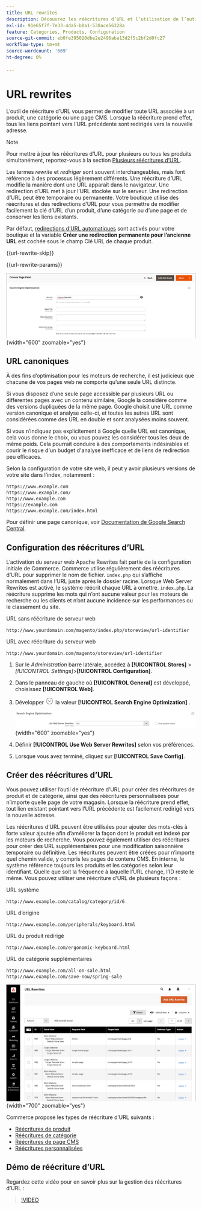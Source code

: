 ```yaml
---
title: URL rewrites
description: Découvrez les réécritures d’URL et l’utilisation de l’outil de réécriture d’URL de Commerce pour modifier les URL associées à un produit, à une catégorie ou à une page CMS.
exl-id: 91e65f7f-7e33-4da5-b0a1-538ace56328a
feature: Categories, Products, Configuration
source-git-commit: eb0fe395020dbe2e2496aba13d2f5c2bf2d0fc27
workflow-type: tm+mt
source-wordcount: '669'
ht-degree: 0%

---
```


# URL rewrites

L’outil de réécriture d’URL vous permet de modifier toute URL associée à un produit, une catégorie ou une page CMS. Lorsque la réécriture prend effet, tous les liens pointant vers l’URL précédente sont redirigés vers la nouvelle adresse.

>[!NOTE]
>
>Pour mettre à jour les réécritures d’URL pour plusieurs ou tous les produits simultanément, reportez-vous à la section [Plusieurs réécritures d’URL](url-rewrite-product.md#multiple-url-rewrites).

Les termes _rewrite_ et _rediriger_ sont souvent interchangeables, mais font référence à des processus légèrement différents. Une réécriture d’URL modifie la manière dont une URL apparaît dans le navigateur. Une redirection d’URL met à jour l’URL stockée sur le serveur. Une redirection d’URL peut être temporaire ou permanente. Votre boutique utilise des réécritures et des redirections d’URL pour vous permettre de modifier facilement la clé d’URL d’un produit, d’une catégorie ou d’une page et de conserver les liens existants.

Par défaut, [redirections d’URL automatiques](url-redirect-product-automatic.md) sont activés pour votre boutique et la variable **Créer une redirection permanente pour l’ancienne URL** est cochée sous le champ Clé URL de chaque produit.

{{url-rewrite-skip}}

{{url-rewrite-params}}

![Optimisation du moteur de recherche - Création d’une redirection d’URL permanente](./assets/product-search-engine-optimization-create-permanent-redirect.png){width="600" zoomable="yes"}

## URL canoniques

À des fins d’optimisation pour les moteurs de recherche, il est judicieux que chacune de vos pages web ne comporte qu’une seule URL distincte.

Si vous disposez d’une seule page accessible par plusieurs URL ou différentes pages avec un contenu similaire, Google la considère comme des versions dupliquées de la même page. Google choisit une URL comme version canonique et analyse celle-ci, et toutes les autres URL sont considérées comme des URL en double et sont analysées moins souvent.

Si vous n’indiquez pas explicitement à Google quelle URL est canonique, cela vous donne le choix, ou vous pouvez les considérer tous les deux de même poids. Cela pourrait conduire à des comportements indésirables et courir le risque d&#39;un budget d&#39;analyse inefficace et de liens de redirection peu efficaces.

Selon la configuration de votre site web, il peut y avoir plusieurs versions de votre site dans l’index, notamment :

    https://www.example.com
    https://www.example.com/
    http://www.example.com
    https://example.com
    https://www.example.com/index.html

Pour définir une page canonique, voir [Documentation de Google Search Central](https://developers.google.com/search/docs/crawling-indexing/consolidate-duplicate-urls).

## Configuration des réécritures d’URL

L’activation du serveur web Apache Rewrites fait partie de la configuration initiale de Commerce. Commerce utilise régulièrement des réécritures d’URL pour supprimer le nom de fichier. `index.php` qui s’affiche normalement dans l’URL juste après le dossier racine. Lorsque Web Server Rewrites est activé, le système réécrit chaque URL à omettre. `index.php`. La réécriture supprime les mots qui n’ont aucune valeur pour les moteurs de recherche ou les clients et n’ont aucune incidence sur les performances ou le classement du site.

URL sans réécriture de serveur web

    http://www.yourdomain.com/magento/index.php/storeview/url-identifier

URL avec réécriture du serveur web

    http://www.yourdomain.com/magento/storeview/url-identifier

1. Sur le _Administration_ barre latérale, accédez à **[!UICONTROL Stores]** > _[!UICONTROL Settings]_>**[!UICONTROL Configuration]**.

1. Dans le panneau de gauche où **[!UICONTROL General]** est développé, choisissez **[!UICONTROL Web]**.

1. Développer ![Sélecteur d’extension](../assets/icon-display-expand.png) la valeur **[!UICONTROL Search Engine Optimization]** .

   ![Configuration générale - optimisation du moteur de recherche web](../configuration-reference/general/assets/web-search-engine-optimization.png){width="600" zoomable="yes"}

1. Définir **[!UICONTROL Use Web Server Rewrites]** selon vos préférences.

1. Lorsque vous avez terminé, cliquez sur **[!UICONTROL Save Config]**.

## Créer des réécritures d’URL

Vous pouvez utiliser l’outil de réécriture d’URL pour créer des réécritures de produit et de catégorie, ainsi que des réécritures personnalisées pour n’importe quelle page de votre magasin. Lorsque la réécriture prend effet, tout lien existant pointant vers l’URL précédente est facilement redirigé vers la nouvelle adresse.

Les réécritures d’URL peuvent être utilisées pour ajouter des mots-clés à forte valeur ajoutée afin d’améliorer la façon dont le produit est indexé par les moteurs de recherche. Vous pouvez également utiliser des réécritures pour créer des URL supplémentaires pour une modification saisonnière temporaire ou définitive. Les réécritures peuvent être créées pour n’importe quel chemin valide, y compris les pages de contenu CMS. En interne, le système référence toujours les produits et les catégories selon leur identifiant. Quelle que soit la fréquence à laquelle l’URL change, l’ID reste le même. Vous pouvez utiliser une réécriture d’URL de plusieurs façons :

URL système

    http://www.example.com/catalog/category/id/6

URL d’origine

    http://www.example.com/peripherals/keyboard.html

URL du produit redirigé

    http://www.example.com/ergonomic-keyboard.html

URL de catégorie supplémentaires

    http://www.example.com/all-on-sale.html
    http://www.example.com/save-now/spring-sale

![URL réécrit la grille](./assets/url-rewrites.png){width="700" zoomable="yes"}

Commerce propose les types de réécriture d’URL suivants :

* [Réécritures de produit](url-rewrite-product.md)
* [Réécritures de catégorie](url-rewrite-category.md)
* [Réécritures de page CMS](url-rewrite-cms-page.md)
* [Réécritures personnalisées](url-rewrite-custom.md)

## Démo de réécriture d’URL

Regardez cette vidéo pour en savoir plus sur la gestion des réécritures d’URL :

>[!VIDEO](https://video.tv.adobe.com/v/343751?quality=12&learn=on)
